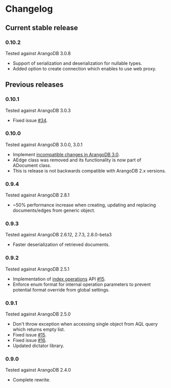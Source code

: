 # Changelog

## Current stable release

### 0.10.2

Tested against ArangoDB 3.0.8

- Support of serialization and deserialization for nullable types.
- Added option to create connection which enables to use web proxy.

## Previous releases

### 0.10.1

Tested against ArangoDB 3.0.3

- Fixed issue [#34](https://github.com/yojimbo87/ArangoDB-NET/issues/34).

### 0.10.0

Tested against ArangoDB 3.0.0, 3.0.1

- Implement [incompatible changes in ArangoDB 3.0](https://docs.arangodb.com/devel/Manual/ReleaseNotes/UpgradingChanges30.html).
- AEdge class was removed and its functionality is now part of ADocument class.
- This is release is not backwards compatible with ArangoDB 2.x versions.

### 0.9.4

Tested against ArangoDB 2.8.1

- ~50% performance increase when creating, updating and replacing documents/edges from generic object.

### 0.9.3

Tested against ArangoDB 2.6.12, 2.7.3, 2.8.0-beta3

- Faster deserialization of retrieved documents.

### 0.9.2

Tested against ArangoDB 2.5.1

- Implementation of [index operations](docs/IndexOperations.md) API [#15](https://github.com/yojimbo87/ArangoDB-NET/issues/20).
- Enforce enum format for internal operation parameters to prevent potential format override from global settings.

### 0.9.1

Tested against ArangoDB 2.5.0

- Don't throw exception when accessing single object from AQL query which returns empty list.
- Fixed issue [#15](https://github.com/yojimbo87/ArangoDB-NET/issues/15).
- Fixed issue [#16](https://github.com/yojimbo87/ArangoDB-NET/issues/16).
- Updated dictator library.

### 0.9.0

Tested against ArangoDB 2.4.0

- Complete rewrite.
